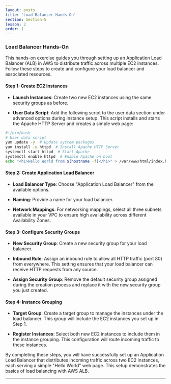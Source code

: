```yaml
---
layout: posts
title: 'Load Balancer Hands-On'
section: Section-5
lesson: 2
order: 1
---
```


### Load Balancer Hands-On

This hands-on exercise guides you through setting up an Application Load Balancer (ALB) in AWS to distribute traffic across multiple EC2 instances. Follow these steps to create and configure your load balancer and associated resources.

<!-- pagebreak -->

#### Step 1: Create EC2 Instances

- **Launch Instances**: Create two new EC2 instances using the same security groups as before.

- **User Data Script**: Add the following script to the user data section under advanced options during instance setup. This script installs and starts the Apache HTTP Server and creates a simple web page:

```bash
#!/bin/bash
# User data script
yum update -y  # Update system packages
yum install -y httpd  # Install Apache HTTP Server
systemctl start httpd  # Start Apache
systemctl enable httpd  # Enable Apache on boot
echo "<h1>Hello World from $(hostname -f)</h1>" > /var/www/html/index.html
```

<!-- pagebreak -->

#### Step 2: Create Application Load Balancer

- **Load Balancer Type**: Choose "Application Load Balancer" from the available options.

- **Naming**: Provide a name for your load balancer.

- **Network Mappings**: For networking mappings, select all three subnets available in your VPC to ensure high availability across different Availability Zones.

<!-- pagebreak -->

#### Step 3: Configure Security Groups

- **New Security Group**: Create a new security group for your load balancer.

- **Inbound Rule**: Assign an inbound rule to allow all HTTP traffic (port 80) from everywhere. This setting ensures that your load balancer can receive HTTP requests from any source.

- **Assign Security Group**: Remove the default security group assigned during the creation process and replace it with the new security group you just created.

<!-- pagebreak -->

#### Step 4: Instance Grouping

- **Target Group**: Create a target group to manage the instances under the load balancer. This group will include the EC2 instances you set up in Step 1.

- **Register Instances**: Select both new EC2 instances to include them in the instance grouping. This configuration will route incoming traffic to these instances.

By completing these steps, you will have successfully set up an Application Load Balancer that distributes incoming traffic across two EC2 instances, each serving a simple "Hello World" web page. This setup demonstrates the basics of load balancing with AWS ALB.

---
